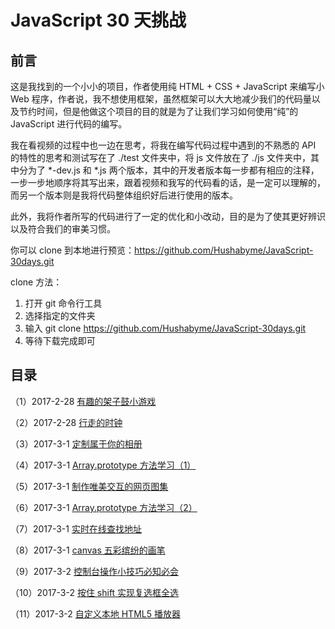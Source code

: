 # JavaScript 30 天挑战

## 前言

这是我找到的一个小小的项目，作者使用纯 HTML + CSS + JavaScript 来编写小 Web 程序，作者说，我不想使用框架，虽然框架可以大大地减少我们的代码量以及节约时间，但是他做这个项目的目的就是为了让我们学习如何使用“纯”的 JavaScript 进行代码的编写。

我在看视频的过程中也一边在思考，将我在编写代码过程中遇到的不熟悉的 API 的特性的思考和测试写在了 ./test 文件夹中，将 js 文件放在了 ./js 文件夹中，其中分为了 *-dev.js 和 *.js 两个版本，其中的开发者版本每一步都有相应的注释，一步一步地顺序将其写出来，跟着视频和我写的代码看的话，是一定可以理解的，而另一个版本则是我将代码整体组织好后进行使用的版本。

此外，我将作者所写的代码进行了一定的优化和小改动，目的是为了使其更好辨识以及符合我们的审美习惯。

你可以 clone 到本地进行预览：https://github.com/Hushabyme/JavaScript-30days.git

clone 方法：

1. 打开 git 命令行工具
2. 选择指定的文件夹
3. 输入 git clone https://github.com/Hushabyme/JavaScript-30days.git
4. 等待下载完成即可

## 目录

（1）2017-2-28  [有趣的架子鼓小游戏](https://github.com/Hushabyme/JavaScript-30days/tree/master/%E6%9C%89%E8%B6%A3%E7%9A%84%E6%9E%B6%E5%AD%90%E9%BC%93%E5%B0%8F%E6%B8%B8%E6%88%8F)

（2）2017-2-28  [行走的时钟](https://github.com/Hushabyme/JavaScript-30days/tree/master/%E8%A1%8C%E8%B5%B0%E7%9A%84%E6%97%B6%E9%92%9F)

（3）2017-3-1  [定制属于你的相册](https://github.com/Hushabyme/JavaScript-30days/tree/master/%E5%AE%9A%E5%88%B6%E5%B1%9E%E4%BA%8E%E4%BD%A0%E7%9A%84%E7%9B%B8%E5%86%8C)

（4）2017-3-1  [Array.prototype 方法学习（1）](https://github.com/Hushabyme/JavaScript-30days/tree/master/Array.prototype%20%E6%96%B9%E6%B3%95%E5%AD%A6%E4%B9%A0%EF%BC%881%EF%BC%89)

（5）2017-3-1  [制作唯美交互的网页图集](https://github.com/Hushabyme/JavaScript-30days/tree/master/%E5%88%B6%E4%BD%9C%E5%94%AF%E7%BE%8E%E4%BA%A4%E4%BA%92%E7%9A%84%E7%BD%91%E9%A1%B5%E5%9B%BE%E9%9B%86)

（6）2017-3-1  [Array.prototype 方法学习（2）](https://github.com/Hushabyme/JavaScript-30days/tree/master/Array.prototype%20%E6%96%B9%E6%B3%95%E5%AD%A6%E4%B9%A0%EF%BC%882%EF%BC%89)

（7）2017-3-1  [实时在线查找地址]()

（8）2017-3-1  [canvas 五彩缤纷的画笔](https://github.com/Hushabyme/JavaScript-30days/tree/master/canvas%20%E4%BA%94%E5%BD%A9%E7%BC%A4%E7%BA%B7%E7%9A%84%E7%94%BB%E7%AC%94)

（9）2017-3-2  [控制台操作小技巧必知必会]()

（10）2017-3-2  [按住 shift 实现复选框全选]()

（11）2017-3-2  [自定义本地 HTML5 播放器]()